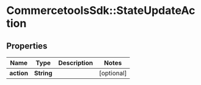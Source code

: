 # CommercetoolsSdk::StateUpdateAction

## Properties
Name | Type | Description | Notes
------------ | ------------- | ------------- | -------------
**action** | **String** |  | [optional] 

